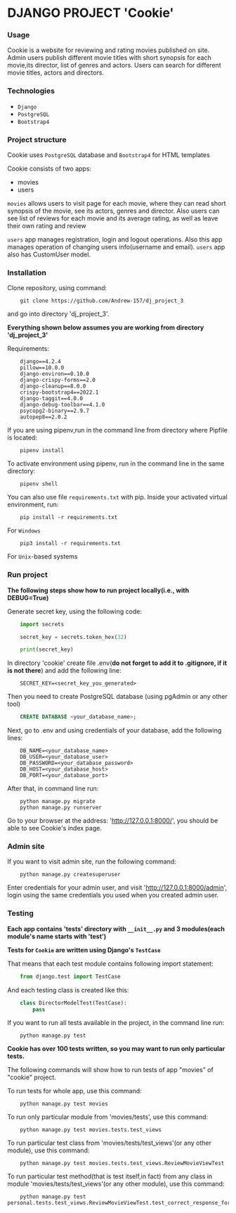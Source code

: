 # DJANGO PROJECT 'Cookie'

### Usage

Cookie is a website for reviewing and rating movies published on site. Admin users publish different movie titles with short synopsis for each movie,its director, list of genres and actors. Users can search for different movie titles, actors and directors.

### Technologies
* `Django`
* `PostgreSQL`
* `Bootstrap4`

### Project structure

Cookie uses `PostgreSQL` database and `Bootstrap4` for HTML templates

Cookie consists of two apps: 
- movies
- users

`movies` allows users to visit page for each movie, where they can read short synopsis of the movie,
see its actors, genres and director. Also users can see list of reviews for each movie and its average rating, as well as leave their own rating and review

`users` app manages registration, login and logout operations. Also this app manages operation of changing users info(username and email). `users` app also has CustomUser model.

### Installation

Clone repository, using command:
```
    git clone https://github.com/Andrew-157/dj_project_3
```
and go into directory 'dj_project_3'.

**Everything shown below assumes you are working from directory 'dj_project_3'**

Requirements:
```
    django==4.2.4
    pillow==10.0.0
    django-environ==0.10.0
    django-crispy-forms==2.0
    django-cleanup==8.0.0
    crispy-bootstrap4==2022.1
    django-taggit==4.0.0
    django-debug-toolbar==4.1.0
    psycopg2-binary==2.9.7
    autopep8==2.0.2
```

If you are using pipenv,run in the command line from directory where Pipfile is located:
```
    pipenv install
```

To activate environment using pipenv, run in the command line in the same directory:
```
    pipenv shell
```

You can also use file `requirements.txt` with pip.
Inside your activated virtual environment, run:
```
    pip install -r requirements.txt
```
For `Windows`
```
    pip3 install -r requirements.txt
```
For `Unix`-based systems

### Run project

**The following steps show how to run project locally(i.e., with DEBUG=True)**

Generate secret key, using the following code:
```python
    import secrets

    secret_key = secrets.token_hex(32)

    print(secret_key)
```

In directory 'cookie' create file .env(**do not forget to add it to .gitignore, if it is not there**) and add the following line:
```
    SECRET_KEY=<secret_key_you_generated>
```

Then you need to create PostgreSQL database (using pgAdmin or any other tool)
```SQL
    CREATE DATABASE <your_database_name>;
```

Next, go to .env and using credentials of your database, add the following lines:
```
    DB_NAME=<your_database_name>
    DB_USER=<your_database_user>
    DB_PASSWORD=<your_database_password>
    DB_HOST=<your_database_host>
    DB_PORT=<your_database_port>
```

After that, in command line run:
```
    python manage.py migrate
    python manage.py runserver
```

Go to your browser at the address: 'http://127.0.0.1:8000/', you should be able to see Cookie's index page.

### Admin site

If you want to visit admin site, run the following command:
```
    python manage.py createsuperuser
```

Enter credentials for your admin user, and visit 'http://127.0.0.1:8000/admin',
login using the same credentials you used when you created admin user.


### Testing

**Each app contains 'tests' directory with `__init__.py` and 3 modules(each module's name starts with 'test')**

**Tests for `Cookie` are written using Django's `TestCase`**

That means that each test module contains following import statement:
```python
    from django.test import TestCase
```
And each testing class is created like this:
```python
    class DirectorModelTest(TestCase):
        pass
```

If you want to run all tests available in the project, in the command line run:
```
    python manage.py test
```

**Cookie has over 100 tests written, so you may want to run only particular tests.**

The following commands will show how to run tests of app "movies" of "cookie" project.

To run tests for whole app, use this command:
```
    python manage.py test movies
```

To run only particular module from 'movies/tests', use this command:
```
    python manage.py test movies.tests.test_views
```

To run particular test class from 'movies/tests/test_views'(or any other module), use this command:
```
    python manage.py test movies.tests.test_views.ReviewMovieViewTest
```

To run particular test method(that is test itself,in fact) from any class in module 'movies/tests/test_views'(or any other module), use this command:
```
    python manage.py test personal.tests.test_views.ReviewMovieViewTest.test_correct_response_for_nonexistent_movie
```